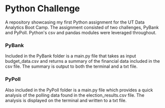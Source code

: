 # Python Challenge
A repository showcasing my first Python assignment for the UT Data Analytics Boot Camp. The assignment consisted of two challenges, PyBank and PyPoll. Python's csv and pandas modules were leveraged throughout. 

### PyBank
Included in the PyBank folder is a main.py file that takes as input budget_data.csv and returns a summary of the financial data included in the csv file. The summary is output to both the terminal and a txt file.  

### PyPoll 
Also included in the PyPoll folder is a main.py file which provides a quick analysis of the polling data found in the election_results.csv file. The analysis is displayed on the terminal and written to a txt file. 
